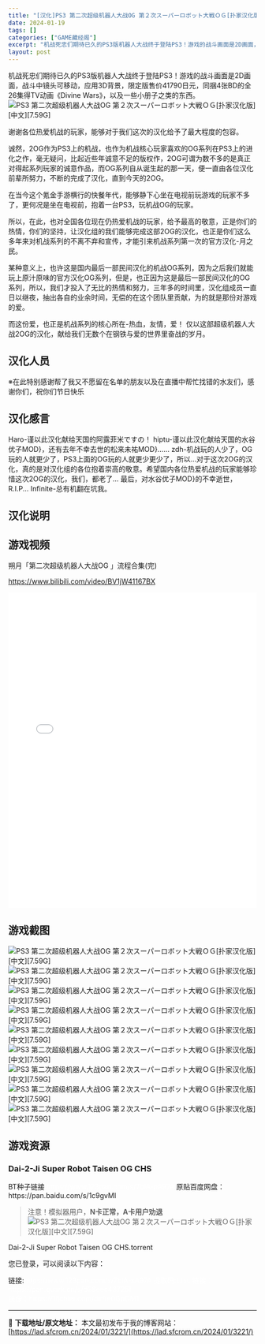 ```yaml
---
title: "[汉化]PS3 第二次超级机器人大战OG 第２次スーパーロボット大戦ＯＧ[扑家汉化版][中文][7.59G] 免费下载"
date: 2024-01-19
tags: []
categories: ["GAME藏经阁"]
excerpt: "机战死忠们期待已久的PS3版机器人大战终于登陆PS3！游戏的战斗画面是2D画面，战斗中镜头可移动，应用3D背景，限定版售价41790日元，同捆4张BD的全26集得TV动画《Divine Wars》，以及一些小册子之类的东西。 谢谢各位热爱机战的玩家，能够对于我们这次的汉化给予了最大程度的包容。 诚然&hellip;"
layout: post
---
```


<div></div>
机战死忠们期待已久的PS3版机器人大战终于登陆PS3！游戏的战斗画面是2D画面，战斗中镜头可移动，应用3D背景，限定版售价41790日元，同捆4张BD的全26集得TV动画《Divine Wars》，以及一些小册子之类的东西。

<img style="display: block; margin-left: auto; margin-right: auto;" title="PS3 第二次超级机器人大战OG 游戏封面" src="https://lad.sfcrom.cn/wp-content/uploads/2024/01/20240118_65a8d0a776bc0.jpg" alt="PS3 第二次超级机器人大战OG 第２次スーパーロボット大戦ＯＧ[扑家汉化版][中文][7.59G]" />

谢谢各位热爱机战的玩家，能够对于我们这次的汉化给予了最大程度的包容。

诚然，2OG作为PS3上的机战，也作为机战核心玩家喜欢的OG系列在PS3上的进化之作，毫无疑问，比起近些年诚意不足的版权作，2OG可谓为数不多的是真正对得起系列玩家的诚意作品，而OG系列自从诞生起的那一天，便一直由各位汉化前辈所努力，不断的完成了汉化，直到今天的2OG。

在当今这个氪金手游横行的快餐年代，能够静下心坐在电视前玩游戏的玩家不多了，更何况是坐在电视前，抱着一台PS3，玩机战OG的玩家。

所以，在此，也对全国各位现在仍热爱机战的玩家，给予最高的敬意，正是你们的热情，你们的坚持，让汉化组的我们能够完成这部2OG的汉化，也正是你们这么多年来对机战系列的不离不弃和宣传，才能引来机战系列第一次的官方汉化-月之民。

某种意义上，也许这是国内最后一部民间汉化的机战OG系列，因为之后我们就能玩上原汁原味的官方汉化OG系列，但是，也正因为这是最后一部民间汉化的OG系列，所以，我们才投入了无比的热情和努力，三年多的时间里，汉化组成员一直日以继夜，抽出各自的业余时间，无偿的在这个团队里贡献，为的就是那份对游戏的爱。

而这份爱，也正是机战系列的核心所在-热血，友情，爱！ 仅以这部超级机器人大战2OG的汉化，献给我们无数个在钢铁与爱的世界里奋战的岁月。

<a name="ci_title0"></a>
<h2>汉化人员</h2>
※在此特别感谢帮了我又不愿留在名单的朋友以及在直播中帮忙找错的水友们，感谢你们，祝你们节日快乐

<a name="ci_title1"></a>
<h2>汉化感言</h2>
Haro-谨以此汉化献给天国的阿露菲米ですの！
hiptu-谨以此汉化献给天国的水谷优子MOD}，还有去年不幸去世的松来未祐MOD}……
zdh-机战玩的人少了，OG玩的人就更少了，PS3上面的OG玩的人就更少更少了，所以...对于这次2OG的汉化，真的是对汉化组的各位抱着崇高的敬意。希望国内各位热爱机战的玩家能够珍惜这次2OG的汉化，我们，都老了... 最后，对水谷优子MOD}的不幸逝世，R.I.P...
Infinite-总有机翻在坑我。

<a name="ci_title2"></a>
<h2>汉化说明</h2>
<a name="ci_title3"></a>
<h2>游戏视频</h2>
朔月「第二次超级机器人大战OG 」流程合集(完)

https://www.bilibili.com/video/BV1jW41167BX

<iframe style="width: 1000px; height: 640px; max-width: 100%;" src="//player.bilibili.com/player.html?aid=32493702&amp;cid=56848553&amp;page=1" frameborder="no" scrolling="no" allowfullscreen="allowfullscreen"> </iframe><a name="ci_title4"></a>
<h2>游戏截图</h2>
<img style="display: block; margin-left: auto; margin-right: auto;" title="PS3 第二次超级机器人大战OG游戏截图" src="https://lad.sfcrom.cn/wp-content/uploads/2024/01/20240118_65a8d0a7ac249.jpg" alt="PS3 第二次超级机器人大战OG 第２次スーパーロボット大戦ＯＧ[扑家汉化版][中文][7.59G]" />
<img style="display: block; margin-left: auto; margin-right: auto;" title="PS3 第二次超级机器人大战OG游戏截图" src="https://lad.sfcrom.cn/wp-content/uploads/2024/01/20240118_65a8d0a7e9095.jpg" alt="PS3 第二次超级机器人大战OG 第２次スーパーロボット大戦ＯＧ[扑家汉化版][中文][7.59G]" />
<img style="display: block; margin-left: auto; margin-right: auto;" title="PS3 第二次超级机器人大战OG游戏截图" src="https://lad.sfcrom.cn/wp-content/uploads/2024/01/20240118_65a8d0a829096.jpg" alt="PS3 第二次超级机器人大战OG 第２次スーパーロボット大戦ＯＧ[扑家汉化版][中文][7.59G]" />
<img style="display: block; margin-left: auto; margin-right: auto;" title="PS3 第二次超级机器人大战OG游戏截图" src="https://lad.sfcrom.cn/wp-content/uploads/2024/01/20240118_65a8d0a88ff94.jpg" alt="PS3 第二次超级机器人大战OG 第２次スーパーロボット大戦ＯＧ[扑家汉化版][中文][7.59G]" />
<img style="display: block; margin-left: auto; margin-right: auto;" title="PS3 第二次超级机器人大战OG游戏截图" src="https://lad.sfcrom.cn/wp-content/uploads/2024/01/20240118_65a8d0a8c5ad7.jpg" alt="PS3 第二次超级机器人大战OG 第２次スーパーロボット大戦ＯＧ[扑家汉化版][中文][7.59G]" />
<img style="display: block; margin-left: auto; margin-right: auto;" title="PS3 第二次超级机器人大战OG游戏截图" src="https://lad.sfcrom.cn/wp-content/uploads/2024/01/20240118_65a8d0a90950d.jpg" alt="PS3 第二次超级机器人大战OG 第２次スーパーロボット大戦ＯＧ[扑家汉化版][中文][7.59G]" />
<img style="display: block; margin-left: auto; margin-right: auto;" title="PS3 第二次超级机器人大战OG游戏截图" src="https://lad.sfcrom.cn/wp-content/uploads/2024/01/20240118_65a8d0a944bc0.jpg" alt="PS3 第二次超级机器人大战OG 第２次スーパーロボット大戦ＯＧ[扑家汉化版][中文][7.59G]" />
<img style="display: block; margin-left: auto; margin-right: auto;" title="PS3 第二次超级机器人大战OG游戏截图" src="https://lad.sfcrom.cn/wp-content/uploads/2024/01/20240118_65a8d0a9832c1.jpg" alt="PS3 第二次超级机器人大战OG 第２次スーパーロボット大戦ＯＧ[扑家汉化版][中文][7.59G]" />
<img style="display: block; margin-left: auto; margin-right: auto;" title="PS3 第二次超级机器人大战OG游戏截图" src="https://lad.sfcrom.cn/wp-content/uploads/2024/01/20240118_65a8d0a9bcd39.jpg" alt="PS3 第二次超级机器人大战OG 第２次スーパーロボット大戦ＯＧ[扑家汉化版][中文][7.59G]" />

<a name="ci_title5"></a>
<h2>游戏资源</h2>
<a name="ci_title6"></a>
<h3>Dai-2-Ji Super Robot Taisen OG CHS</h3>
BT种子链接<span style="color: #ffffff;">:https://www.123pan.com/s/7biA-pA97A</span>
原贴百度网盘：https://pan.baidu.com/s/1c9gvMI
<blockquote>注意！模拟器用户，<strong>N卡正常，A卡用户劝退</strong>
<img style="display: block; margin-left: auto; margin-right: auto;" title="N卡正常" src="https://lad.sfcrom.cn/wp-content/uploads/2024/01/20240118_65a8d0a9f30c7.jpg" alt="PS3 第二次超级机器人大战OG 第２次スーパーロボット大戦ＯＧ[扑家汉化版][中文][7.59G]" /></blockquote>
Dai-2-Ji Super Robot Taisen OG CHS.torrent

您已登录，可以阅读以下内容：
<div>
链接:<span style="color: #ffffff;">https://www.123pan.com/s/7biA-xA97A 提取码:<code>lJSC</code></span>
<span style="color: #ffffff;">链接：https://pan.quark.cn/s/d28eec43725f</span></div>
<span style="color: #ffffff;">镜像：https://1fichier.com/dir/te0GpOM1</span>

---
📖 **下载地址/原文地址：** 本文最初发布于我的博客网站：[https://lad.sfcrom.cn/2024/01/3221/](https://lad.sfcrom.cn/2024/01/3221/)
